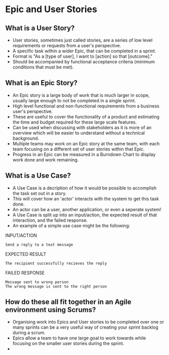 # Epic and User Stories
## What is a User Story?
- User stories, sometimes just called stories, are a series of low level requirements or requests from a user's perspective.
- A specific task within a wider Epic, that can be completed in a sprint.
- Format is "As a [type of user], I want to [action] so that [outcome]."
- Should be accompanied by functional acceptance criteria (minimum conditions that must be met).

## What is an Epic Story?
- An Epic story is a large body of work that is much larger in scope, usually large enough to not be completed in a single sprint.
- High level functional and non-functional requirements from a business user's perspective.
- These are useful to cover the functionality of a product and estimating the time and budget required for these large scale features.
- Can be used when discussing with stakeholders as it is more of an overview which will be easier to understand without a technical background.
- Multiple teams may work on an Epic story at the same team, with each team focusing on a different set of user stories within that Epic.
- Progress in an Epic can be measured in a Burndown Chart to display work done and work remaining.

## What is a Use Case?
- A Use Case is a decription of how it would be possible to accomplish the task set out in a story.
- This will cover how an 'actor' interacts with the system to get this task done.
- An actor can be a user, another application, or even a seperate system!
- A Use Case is split up into an input/action, the expected result of that interaction, and the failed response.
- An example of a simple use case might be the following:

INPUT/ACTION
```
Send a reply to a text message
```
EXPECTED RESULT
```
The recipient successfully recieves the reply
```
FAILED RESPONSE
```
Message sent to wrong person
The wrong message is sent to the right person
```
## How do these all fit together in an Agile environment using Scrums?
- Organising work into Epics and User stories to be completed over one or many sprints can be a very useful way of creating your sprint backlog during a scrum.
- Epics allow a team to have one large goal to work towards while focusing on the smaller user stories during the sprint.
- 
